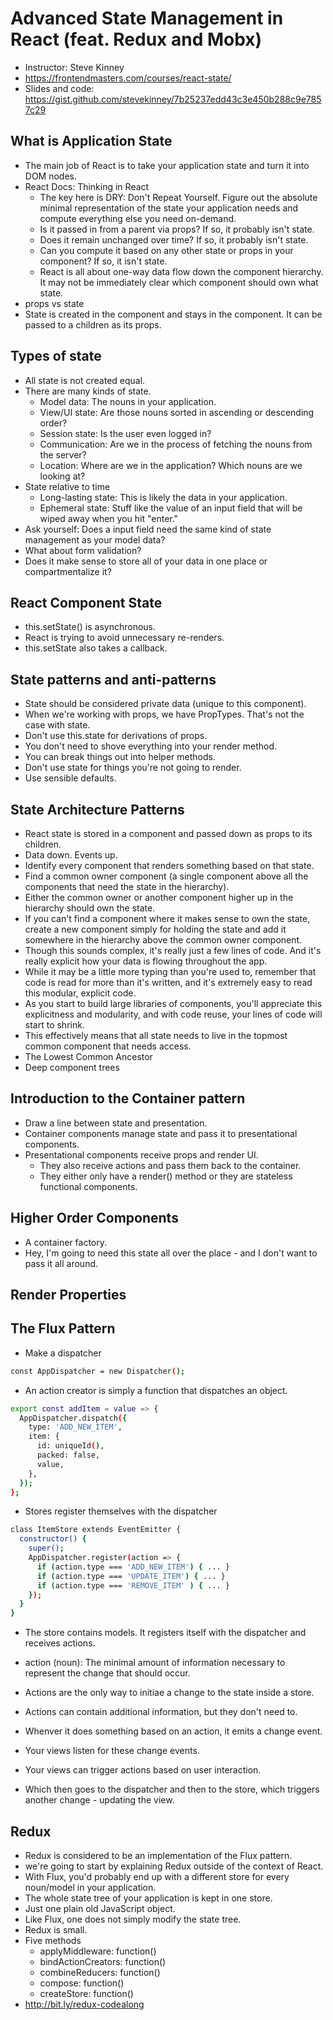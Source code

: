 # Advanced State Management in React (feat. Redux and Mobx)

* Instructor: Steve Kinney
* <https://frontendmasters.com/courses/react-state/>
* Slides and code: <https://gist.github.com/stevekinney/7b25237edd43c3e450b288c9e7857c29>

## What is Application State

* The main job of React is to take your application state and turn it into DOM nodes.
* React Docs: Thinking in React
  * The key here is DRY: Don't Repeat Yourself. Figure out the absolute minimal representation of the state your application needs and compute everything else you need on-demand.
  * Is it passed in from a parent via props? If so, it probably isn't state.
  * Does it remain unchanged over time? If so, it probably isn't state.
  * Can you compute it based on any other state or props in your component? If so, it isn't state.
  * React is all about one-way data flow down the component hierarchy. It may not be immediately clear which component should own what state.
* props vs state
* State is created in the component and stays in the component. It can be passed to a children as its props.

## Types of state

* All state is not created equal.
* There are many kinds of state.
  * Model data: The nouns in your application.
  * View/UI state: Are those nouns sorted in ascending or descending order?
  * Session state: Is the user even logged in?
  * Communication: Are we in the process of fetching the nouns from the server?
  * Location: Where are we in the application? Which nouns are we looking at?
* State relative to time
  * Long-lasting state: This is likely the data in your application.
  * Ephemeral state: Stuff like the value of an input field that will be wiped away when you  hit "enter."
* Ask yourself: Does a input field need the same kind of state management as your model data?
* What about form validation?
* Does it make sense to store all of your data in one place or compartmentalize it?

## React Component State

* this.setState() is asynchronous.
* React is trying to avoid unnecessary re-renders.
* this.setState also takes a callback.

## State patterns and anti-patterns

* State should be considered private data (unique to this component).
* When we're working with props, we have PropTypes. That's not the case with state.
* Don't use this.state for derivations of props.
* You don't need to shove everything into your render method.
* You can break things out into helper methods.
* Don't use state for things you're not going to render.
* Use sensible defaults.

## State Architecture Patterns

* React state is stored in a component and passed down as props to its children.
* Data down. Events up.
* Identify every component that renders something based on that state.
* Find a common owner component (a single component above all the components that need the state in the hierarchy).
* Either the common owner or another component higher up in the hierarchy should own the state.
* If you can't find a component where it makes sense to own the state, create a new component simply for holding the state and add it somewhere in the hierarchy above the common owner component.
* Though this sounds complex, it's really just a few lines of code. And it's really explicit how your data is flowing throughout the app.
* While it may be a little more typing than you're used to, remember that code is read for more than it's written, and it's extremely easy to read this modular, explicit code.
* As you start to build large libraries of components, you'll appreciate this explicitness and modularity, and with code reuse, your lines of code will start to shrink.
* This effectively means that all state needs to live in the topmost common component that needs access.
* The Lowest Common Ancestor
* Deep component trees

## Introduction to the Container pattern

* Draw a line between state and presentation.
* Container components manage state and pass it to presentational components.
* Presentational components receive props and render UI.
  * They also receive actions and pass them back to the container.
  * They either only have a render() method or they are stateless functional components.

## Higher Order Components

* A container factory.
* Hey, I'm going to need this state all over the place - and I don't want to pass it all around.

## Render Properties

## The Flux Pattern

* Make a dispatcher

```bash
const AppDispatcher = new Dispatcher();
```

* An action creator is simply a function that dispatches an object.

```bash
export const addItem = value => {
  AppDispatcher.dispatch({
    type: 'ADD_NEW_ITEM',
    item: {
      id: uniqueId(),
      packed: false,
      value,
    },
  });
};
```

* Stores register themselves with the dispatcher

```bash
class ItemStore extends EventEmitter {
  constructor() {
    super();
    AppDispatcher.register(action => {
      if (action.type === 'ADD_NEW_ITEM') { ... }
      if (action.type === 'UPDATE_ITEM') { ... }
      if (action.type === 'REMOVE_ITEM' ) { ... }
    });
  }
}
```

* The store contains models. It registers itself with the dispatcher and receives actions.

* action (noun): The minimal amount of information necessary to represent the change that should occur.

* Actions are the only way to initiae a change to the state inside a store.

* Actions can contain additional information, but they don't need to.

* Whenver it does something based on an action, it emits a change event.

* Your views listen for these change events.

* Your views can trigger actions based on user interaction.

* Which then goes to the dispatcher and then to the store, which triggers another change - updating the view.

## Redux

* Redux is considered to be an implementation of the Flux pattern.
* we're going to start by explaining Redux outside of the context of React.
* With Flux, you'd probably end up with a different store for every noun/model in your application.
* The whole state tree of your application is kept in one store.
* Just one plain old JavaScript object.
* Like Flux, one does not simply modify the state tree.
* Redux is small.
* Five methods
  * applyMiddleware: function()
  * bindActionCreators: function()
  * combineReducers: function()
  * compose: function()
  * createStore: function()
* <http://bit.ly/redux-codealong>